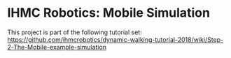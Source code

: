 # IHMC Robotics: Mobile Simulation

This project is part of the following tutorial set: https://github.com/ihmcrobotics/dynamic-walking-tutorial-2018/wiki/Step-2-The-Mobile-example-simulation
